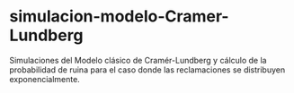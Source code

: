 # simulacion-modelo-Cramer-Lundberg
Simulaciones del Modelo clásico de Cramér-Lundberg y cálculo de la probabilidad de ruina para el caso donde las reclamaciones se distribuyen exponencialmente. 
